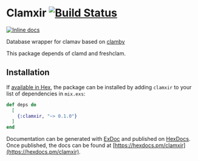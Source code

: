 # Clamxir [![Build Status](https://travis-ci.org/ramortegui/clamxir.svg?branch=master)](https://travis-ci.org/ramortegui/clamxir)
[![Inline
docs](http://inch-ci.org/github/ramortegui/clamxir.svg?branch=master)](http://inch-ci.org/github/ramortegui/clamxir)

Database wrapper for clamav based on
[clamby](https://github.com/kobaltz/clamby)

This package depends of clamd and freshclam.

  
## Installation

If [available in Hex](https://hex.pm/docs/publish), the package can be installed
by adding `clamxir` to your list of dependencies in `mix.exs`:

```elixir
def deps do
  [
    {:clamxir, "~> 0.1.0"}
  ]
end
```

Documentation can be generated with [ExDoc](https://github.com/elixir-lang/ex_doc)
and published on [HexDocs](https://hexdocs.pm). Once published, the docs can
be found at [https://hexdocs.pm/clamxir](https://hexdocs.pm/clamxir).

